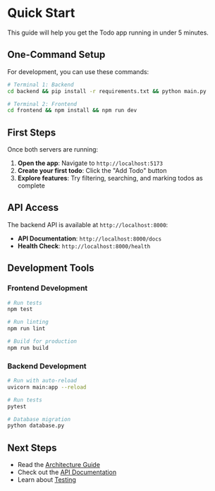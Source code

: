 # Quick Start

This guide will help you get the Todo app running in under 5 minutes.

## One-Command Setup

For development, you can use these commands:

```bash
# Terminal 1: Backend
cd backend && pip install -r requirements.txt && python main.py

# Terminal 2: Frontend  
cd frontend && npm install && npm run dev
```

## First Steps

Once both servers are running:

1. **Open the app**: Navigate to `http://localhost:5173`
2. **Create your first todo**: Click the "Add Todo" button
3. **Explore features**: Try filtering, searching, and marking todos as complete

## API Access

The backend API is available at `http://localhost:8000`:

- **API Documentation**: `http://localhost:8000/docs`
- **Health Check**: `http://localhost:8000/health`

## Development Tools

### Frontend Development
```bash
# Run tests
npm test

# Run linting
npm run lint

# Build for production
npm run build
```

### Backend Development
```bash
# Run with auto-reload
uvicorn main:app --reload

# Run tests
pytest

# Database migration
python database.py
```

## Next Steps

- Read the [Architecture Guide](../frontend/architecture.md)
- Check out the [API Documentation](../backend/api.md)
- Learn about [Testing](../frontend/testing.md)
